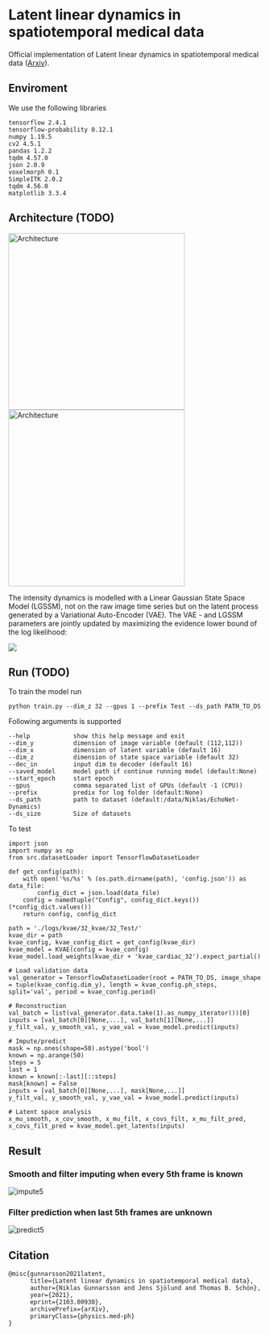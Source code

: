 # Latent linear dynamics in spatiotemporal medical data
Official implementation of Latent linear dynamics in spatiotemporal medical data ([Arxiv](https://arxiv.org/abs/2103.00930)).

## Enviroment
We use the following libraries

```
tensorflow 2.4.1
tensorflow-probability 0.12.1
numpy 1.19.5
cv2 4.5.1
pandas 1.2.2
tqdm 4.57.0
json 2.0.9
voxelmorph 0.1
SimpleITK 2.0.2
tqdm 4.56.0
matplotlib 3.3.4
```

## Architecture (TODO)
<img src="https://user-images.githubusercontent.com/10964648/141752830-dcfaa9ba-d009-400f-8c22-895fad8da666.PNG" alt="Architecture" width="350"/>

<img src="https://user-images.githubusercontent.com/10964648/109638288-239ba300-7b4e-11eb-9450-4e1e60f2a86c.PNG" alt="Architecture" width="350"/>

The intensity dynamics is modelled with a Linear Gaussian State Space Model (LGSSM), not on the raw image time series but on the latent process generated by a Variational Auto-Encoder (VAE). The VAE - and LGSSM parameters are jointly updated by maximizing the evidence lower bound of the log likelihood:

<img src="https://render.githubusercontent.com/render/math?math=\log p_\theta(\mathbf{y} \mid y_M) \geq \mathbb{E}_{q_{\phi}(\mathbf{x}, x_M \mid \mathbf{y}, y_M)}          \Big[\log \dfrac{p_\theta(\mathbf{y}\mid \mathbf{x}, y_M)}{q_\phi(\mathbf{x}, x_M\mid \mathbf{y}, y_M)} + \mathbb{E}_{p_\gamma(\mathbf{z}\mid \mathbf{x}, x_M)}\Big[\dfrac{p_\gamma(\mathbf{x}, \mathbf{z} \mid x_M)}{p_\gamma(\mathbf{z} \mid \mathbf{x}, x_M)}\Big]\Big].">

## Run (TODO)
To train the model run
```
python train.py --dim_z 32 --gpus 1 --prefix Test --ds_path PATH_TO_DS
```
Following arguments is supported
```
--help            show this help message and exit
--dim_y           dimension of image variable (default (112,112))
--dim_x           dimension of latent variable (default 16)
--dim_z           dimension of state space variable (default 32)
--dec_in          input dim to decoder (default 16)
--saved_model     model path if continue running model (default:None)
--start_epoch     start epoch
--gpus            comma separated list of GPUs (default -1 (CPU))
--prefix          predix for log folder (default:None)
--ds_path         path to dataset (default:/data/Niklas/EchoNet-Dynamics)
--ds_size         Size of datasets
```

To test
```
import json
import numpy as np
from src.datasetLoader import TensorflowDatasetLoader

def get_config(path):
    with open('%s/%s' % (os.path.dirname(path), 'config.json')) as data_file:
        config_dict = json.load(data_file)
    config = namedtuple("Config", config_dict.keys())(*config_dict.values())
    return config, config_dict
    
path = './logs/kvae/32_kvae/32_Test/'
kvae_dir = path
kvae_config, kvae_config_dict = get_config(kvae_dir)
kvae_model = KVAE(config = kvae_config)
kvae_model.load_weights(kvae_dir + 'kvae_cardiac_32').expect_partial()

# Load validation data
val_generator = TensorflowDatasetLoader(root = PATH_TO_DS, image_shape = tuple(kvae_config.dim_y), length = kvae_config.ph_steps, split='val', period = kvae_config.period)

# Reconstruction 
val_batch = list(val_generator.data.take(1).as_numpy_iterator())[0]
inputs = [val_batch[0][None,...], val_batch[1][None,...]]
y_filt_val, y_smooth_val, y_vae_val = kvae_model.predict(inputs)

# Impute/predict
mask = np.ones(shape=50).astype('bool')
known = np.arange(50)
steps = 5
last = 1
known = known[:-last][::steps]
mask[known] = False
inputs = [val_batch[0][None,...], mask[None,...]]
y_filt_val, y_smooth_val, y_vae_val = kvae_model.predict(inputs)

# Latent space analysis
x_mu_smooth, x_cov_smooth, x_mu_filt, x_covs_filt, x_mu_filt_pred, x_covs_filt_pred = kvae_model.get_latents(inputs)
```

## Result
### Smooth and filter imputing when every 5th frame is known
![impute5](https://user-images.githubusercontent.com/10964648/109649372-1dacbe80-7b5c-11eb-978f-09ff9ae47c05.gif)

### Filter prediction when last 5th frames are unknown
![predict5](https://user-images.githubusercontent.com/10964648/109648801-55ffcd00-7b5b-11eb-9f0e-dc559ebc6d5d.gif)

## Citation
```
@misc{gunnarsson2021latent,
      title={Latent linear dynamics in spatiotemporal medical data}, 
      author={Niklas Gunnarsson and Jens Sjölund and Thomas B. Schön},
      year={2021},
      eprint={2103.00930},
      archivePrefix={arXiv},
      primaryClass={physics.med-ph}
}
```
